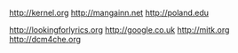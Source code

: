 http://kernel.org http://mangainn.net http://poland.edu 

http://lookingforlyrics.org http://google.co.uk http://mitk.org
 
http://dcm4che.org
 
